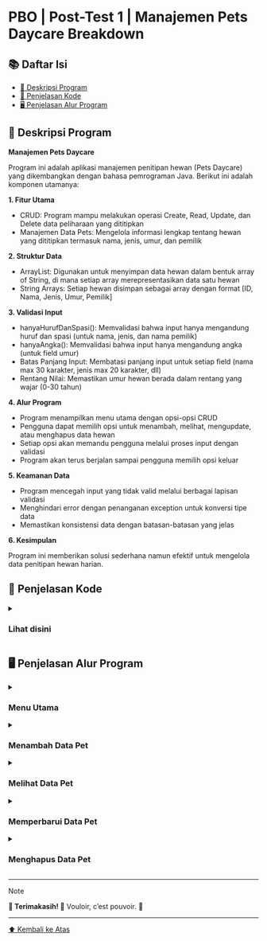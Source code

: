 <a name="top"></a>
    
# PBO | Post-Test 1 | Manajemen Pets Daycare Breakdown

## 📚 Daftar Isi
- [👥 Deskripsi Program](#-deskripsi-program)
- [📖 Penjelasan Kode](#-penjelasan-kode)
- [🖥️ Penjelasan Alur Program](#️-penjelasan-alur-program)

## 👥 Deskripsi Program
**Manajemen Pets Daycare**

Program ini adalah aplikasi manajemen penitipan hewan (Pets Daycare) yang dikembangkan dengan bahasa pemrograman Java. Berikut ini adalah komponen utamanya:

**1. Fitur Utama**

- CRUD: Program mampu melakukan operasi Create, Read, Update, dan Delete data peliharaan yang dititipkan
- Manajemen Data Pets: Mengelola informasi lengkap tentang hewan yang dititipkan termasuk nama, jenis, umur, dan pemilik

**2. Struktur Data**

- ArrayList: Digunakan untuk menyimpan data hewan dalam bentuk array of String, di mana setiap array merepresentasikan data satu hewan
- String Arrays: Setiap hewan disimpan sebagai array dengan format [ID, Nama, Jenis, Umur, Pemilik]

**3. Validasi Input**

- hanyaHurufDanSpasi(): Memvalidasi bahwa input hanya mengandung huruf dan spasi (untuk nama, jenis, dan nama pemilik)
- hanyaAngka(): Memvalidasi bahwa input hanya mengandung angka (untuk field umur)
- Batas Panjang Input: Membatasi panjang input untuk setiap field (nama max 30 karakter, jenis max 20 karakter, dll)
- Rentang Nilai: Memastikan umur hewan berada dalam rentang yang wajar (0-30 tahun)

**4. Alur Program**

- Program menampilkan menu utama dengan opsi-opsi CRUD
- Pengguna dapat memilih opsi untuk menambah, melihat, mengupdate, atau menghapus data hewan
- Setiap opsi akan memandu pengguna melalui proses input dengan validasi
- Program akan terus berjalan sampai pengguna memilih opsi keluar

**5. Keamanan Data**

- Program mencegah input yang tidak valid melalui berbagai lapisan validasi
- Menghindari error dengan penanganan exception untuk konversi tipe data
- Memastikan konsistensi data dengan batasan-batasan yang jelas

**6. Kesimpulan**

Program ini memberikan solusi sederhana namun efektif untuk mengelola data penitipan hewan harian.

## 📖 Penjelasan Kode

<details>
  <summary><h3>Lihat disini</h3></summary>

  
```java
package postTest1;

import java.util.ArrayList;
import java.util.Scanner;
import java.util.regex.Pattern;
import java.util.regex.Matcher;

public class Main {
	// BUAT VALIDASI CUMA HURUF AMA SPASI
	public static boolean hanyaHurufDanSpasi(String input) {
        Pattern pattern = Pattern.compile("^[a-zA-Z\\s]+$");
        Matcher matcher = pattern.matcher(input);
        return matcher.matches();
    }
	// BUAT VALIDASI CUMA ANGKA
	public static boolean hanyaAngka(String input) {
        Pattern pattern = Pattern.compile("^[0-9]+$");
        Matcher matcher = pattern.matcher(input);
        return matcher.matches();
    }
    public static void main(String[] args) {
        ArrayList<String[]> pets = new ArrayList<>();
        Scanner scanner = new Scanner(System.in);
        int pilihan;
        int idOtomatis = 1;
        
        do {
        	String keren = """
        			   _____     _              _       
        			  |  __ \\   | |            (_)      
        			  | |__) |__| |_ ___  _ __  _  __ _ 
        			  |  ___/ _ \\ __/ _ \\| '_ \\| |/ _` |
        			  | |  |  __/ || (_) | |_) | | (_| |
        			  |_|   \\___|\\__\\___/| .__/|_|\\__,_|
        			                     | |            
        			                     |_|            
        			""";
        	// INI MENU UTAMA WOOIIIIIII
        	System.out.print(keren);
        	System.out.println("\n=== Haloooo Admin Aris, Good to see you back! Moga sehat selalu! ===");
            System.out.println("\n+==== Petopia Pets Daycare ====+");
            System.out.println("| [1] Tambah Data Pets         |");
            System.out.println("| [2] Lihat Semua Data Pets    |");
            System.out.println("| [3] Update Data Pets         |");
            System.out.println("| [4] Hapus Data Pets          |");
            System.out.println("| [0] Keluar                   |");
            System.out.println("+==============================+");
            System.out.print("Pilih menu (0-4): ");
            
            pilihan = scanner.nextInt();
            scanner.nextLine();
            
            switch (pilihan) {
                case 1:
                    // INI TAMBAH WOOOOOIIIIIII
                    System.out.println("\n--- Tambah Data Pet ---");
                    String[] newPet = new String[5];
                    newPet[0] = String.valueOf(idOtomatis);
                    System.out.println("ID Pet: " + idOtomatis);
                    // INI BUAT VALIDASI NAMA YG VALID WOIIII
                    boolean inputNamaValid = false;
                    while (!inputNamaValid) {
                        System.out.print("Nama pet: ");
                        String namaInput = scanner.nextLine();
                        
                        if (namaInput.length() > 30) {
                            System.out.println("Error: Nama tidak boleh lebih dari 30 karakter.");
                            continue;
                        }
                        
                        if (hanyaHurufDanSpasi(namaInput)) {
                            newPet[1] = namaInput;
                            inputNamaValid = true;
                        } else {
                            System.out.println("Error: Nama hanya boleh mengandung huruf dan spasi.");
                        }
                    }
                    
                    // INI BUAT VALIDASI JENIS YG VALID WOIIII
                    boolean inputJenisValid = false;
                    while (!inputJenisValid) {
                        System.out.print("Jenis pet: ");
                        String jenisInput = scanner.nextLine();
                        
                        if (jenisInput.length() > 20) {
                            System.out.println("Error: Jenis pet tidak boleh lebih dari 20 karakter.");
                            continue;
                        }
                        
                        if (hanyaHurufDanSpasi(jenisInput)) {
                            newPet[2] = jenisInput;
                            inputJenisValid = true;
                        } else {
                            System.out.println("Error: Jenis pet hanya boleh mengandung huruf dan spasi.");
                        }
                    }
                    
                    // INI BUAT VALIDASI UMUR YG VALID WOIIII
                    boolean inputUmurValid = false;
                    while (!inputUmurValid) {
                        System.out.print("Umur: ");
                        String umurInput = scanner.nextLine();
                        
                        if (umurInput.length() > 2) {
                            System.out.println("Error: Umur tidak boleh lebih dari 2 digit dan harus angka.");
                            continue;
                        }
                        
                        if (hanyaAngka(umurInput)) {
                            try {
                                int umur = Integer.parseInt(umurInput);
                                
                                if (umur < 0 || umur > 30) {
                                    System.out.println("Error: Umur harus antara 0 dan 30 tahun.");
                                    continue;
                                }
                                
                                newPet[3] = umurInput;
                                inputUmurValid = true;
                            } catch (NumberFormatException e) {
                                System.out.println("Error: Format angka tidak valid. Silakan masukkan angka yang benar.");
                            }
                        } else {
                            System.out.println("Error: Umur hanya boleh mengandung angka.");
                        }
                    }
                    
                    // INI BUAT VALIDASI NAMA PEMILIK YG VALID WOIIII
                    boolean inputPemilikValid = false;
                    while (!inputPemilikValid) {
                        System.out.print("Nama Pemilik: ");
                        String pemilikInput = scanner.nextLine();
                        
                        if (pemilikInput.length() > 40) {
                            System.out.println("Error: Nama pemilik tidak boleh lebih dari 40 karakter.");
                            continue;
                        }
                        
                        if (hanyaHurufDanSpasi(pemilikInput)) {
                            newPet[4] = pemilikInput;
                            inputPemilikValid = true;
                        } else {
                            System.out.println("Error: Nama pemilik hanya boleh mengandung huruf dan spasi.");
                        }
                    }
                    
                    pets.add(newPet);
                    System.out.println(newPet[1] + " berhasil ditambahkan dengan ID: " + idOtomatis);
                    idOtomatis++;
                    break;
                    
                case 2:
                	// INI LIAT DAFTAR WOIIIIIII
                    System.out.println("\n--- Daftar Pets di Petopia ---");
                    if (pets.isEmpty()) {
                        System.out.println("Belum ada pets yang dititipkan :(\n");
                    } else {
                        System.out.println("ID | Nama | Jenis | Umur | Pemilik");
                        System.out.println("------------------------------------");
                        for (String[] pet : pets) {
                            System.out.println(
                                pet[0] + " | " +
                                pet[1] + " | " +
                                pet[2] + " | " +
                                pet[3] + " Tahun | " +
                                pet[4]
                            );
                            System.out.println("------------------------------------\n");
                        }
                    }
                    break;
                    
                case 3:
                    // INI UPDATE WOOIIIIII
                    System.out.println("\n--- Update Data Pet ---");
                    System.out.print("Masukkan ID pet yang akan diupdate: ");
                    String updateId = scanner.nextLine();
                    boolean cocok = false;
                    
                    for (String[] pet : pets) {
                        if (pet[0].equals(updateId)) {
                            System.out.println("Data saat ini:");
                            System.out.println("Nama: " + pet[1]);
                            System.out.println("Jenis: " + pet[2]);
                            System.out.println("Umur: " + pet[3]);
                            System.out.println("Pemilik: " + pet[4]);
                            System.out.println("\nMasukkan data pet yang baru:");
                            
                            boolean namaBaruValid = false;
                            while (!namaBaruValid) {
                                System.out.print("Nama Baru: ");
                                String namaBaru = scanner.nextLine();
                                
                                if (namaBaru.length() > 30) {
                                    System.out.println("Error: Nama tidak boleh lebih dari 30 karakter.");
                                    continue;
                                }
                                
                                if (hanyaHurufDanSpasi(namaBaru)) {
                                    pet[1] = namaBaru;
                                    namaBaruValid = true;
                                } else {
                                    System.out.println("Error: Nama hanya boleh mengandung huruf dan spasi.");
                                }
                            }
                            
                            boolean jenisBaruValid = false;
                            while (!jenisBaruValid) {
                                System.out.print("Jenis Baru: ");
                                String jenisBaru = scanner.nextLine();
                                
                                if (jenisBaru.length() > 20) {
                                    System.out.println("Error: Jenis pet tidak boleh lebih dari 20 karakter.");
                                    continue;
                                }
                                
                                if (hanyaHurufDanSpasi(jenisBaru)) {
                                    pet[2] = jenisBaru;
                                    jenisBaruValid = true;
                                } else {
                                    System.out.println("Error: Jenis pet hanya boleh mengandung huruf dan spasi.");
                                }
                            }
                            
                            boolean umurBaruValid = false;
                            while (!umurBaruValid) {
                                System.out.print("Umur: ");
                                String umurBaru = scanner.nextLine();
                                
                                if (umurBaru.length() > 2) {
                                    System.out.println("Error: Umur tidak boleh lebih dari 2 digit dan harus angka.");
                                    continue;
                                }
                                
                                if (hanyaAngka(umurBaru)) {
                                    try {
                                        int umur = Integer.parseInt(umurBaru);
                                        
                                        if (umur < 0 || umur > 30) {
                                            System.out.println("Error: Umur harus antara 0 dan 30 tahun.");
                                            continue;
                                        }
                                        
                                        pet[3] = umurBaru;
                                        umurBaruValid = true;
                                    } catch (NumberFormatException e) {
                                        System.out.println("Error: Format angka tidak valid. Silakan masukkan angka yang benar.");
                                    }
                                } else {
                                    System.out.println("Error: Umur hanya boleh mengandung angka.");
                                }
                            }
                            
                            boolean pemilikBaruValid = false;
                            while (!pemilikBaruValid) {
                                System.out.print("Pemilik Baru: ");
                                String pemilikBaru = scanner.nextLine();
                                
                                if (pemilikBaru.length() > 40) {
                                    System.out.println("Error: Nama pemilik tidak boleh lebih dari 40 karakter.");
                                    continue;
                                }
                                
                                if (hanyaHurufDanSpasi(pemilikBaru)) {
                                    pet[4] = pemilikBaru;
                                    pemilikBaruValid = true;
                                } else {
                                    System.out.println("Error: Nama pemilik hanya boleh mengandung huruf dan spasi.");
                                }
                            }
                            
                            System.out.println("Data pet berhasil diupdate!");
                            cocok = true;
                            break;
                        }
                    }
                    
                    if (!cocok) {
                        System.out.println("Pet dengan ID " + updateId + " tidak ada, min!");
                    }
                    break;
                    
                case 4:
                    // INI DELETE WOOOOOOOOIIII
                    System.out.println("\n--- Hapus Data Pet ---");
                    System.out.print("Masukkan ID pet yang akan dihapus: ");
                    String deleteId = scanner.nextLine();
                    boolean hapus = false;
                    
                    for (int i = 0; i < pets.size(); i++) {
                        if (pets.get(i)[0].equals(deleteId)) {
                            String[] deletedPet = pets.remove(i);
                            System.out.println("Pet dengan ID " + deleteId + " (" + deletedPet[1] + ") berhasil dihapus!");
                            hapus = true;
                            break;
                        }
                    }
                    
                    if (!hapus) {
                        System.out.println("Pet dengan ID " + deleteId + " tidak ada, min!");
                    }
                    break;
                    
                case 0:
                	// INI KELUAR WOIIIIIIIIIII
                    System.out.println("Program selesai. See you soon Mimin!");
                    break;
                    
                default:
                    System.out.println("Pilihan tidak valid, min! Silakan pilih 0-4.");
            }
        } while (pilihan != 0);
        
        scanner.close();
    }
}
```
</details>

## 🖥️ Penjelasan Alur Program
<details>
<summary><h3>Menu Utama</h3></summary>

<div align="center">
  <img src="https://github.com/user-attachments/assets/160529b6-3faa-4619-a260-b163aa4f6c1e" alt="" width="500px">
</div>

<p align="justify">Gambar di atas merupakan tampilan menu utama program ketika pertama dijalankan.</p>

**1. Jika input tidak valid**
<div align="center">
  <img src="https://github.com/user-attachments/assets/f3498574-ac7e-4051-9a81-2c6808623bb8" alt="" width="500px">
</div>

<p align="justify">Jika pengguna menginput di luar daripada opsi (0-4) di menu utama, maka akan ada dialog teks seperti pada gambar di atas. Menu akan diulang, pengguna diminta untuk menginput lagi.</p>

**2. Jika opsi 0(Keluar) dipilih**
<div align="center">
  <img src="https://github.com/user-attachments/assets/17ec4145-6c43-4fd0-a33c-2ef6d7d46657" alt="" width="500px">
</div>

<p align="justify">Program akan berhenti berjalan jika pengguna menginput opsi untuk keluar (0). Menu akan berhenti berulang, program selesai.</p>

</details>

<details>
<summary><h3>Menambah Data Pet</h3></summary>

**1. Validasi input dan jika berupa selain huruf dan spasi**
<div align="center">
  <img src="https://github.com/user-attachments/assets/b80c4e30-3f77-4224-8042-927d36d062fb" alt="" width="500px">
</div>

<p align="justify">Jika pengguna mengisi field input nama pet, jenis, dan nama pemilik dengan angka. Maka, akan muncul dialog teks di atas. Pengguna diminta mengulang inputnya.</p>

**2. Validasi input dan jika lebih dari jumlah karakter yang ditentukan**
<div align="center">
  <img src="https://github.com/user-attachments/assets/0e9d08cc-c6d7-4a1b-90a5-4ec632b2fc40" alt="" width="500px">
</div>

<p align="justify">Jika pengguna mengisi field input nama pet dengan karakter lebih dari 30, jenis lebih dari 20, dan nama pemilik lebih dari 40 karakter. Maka, akan muncul dialog teks di atas. Pengguna diminta mengulang inputnya hingga validasi sukses.</p>

**3. Validasi input dan jika umur lebih dari 2 digit atau berupa selain angka**
<div align="center">
  <img src="https://github.com/user-attachments/assets/3042bf6c-fc79-41ad-b6d0-3c27d1fee06a" alt="" width="500px">
</div>

<p align="justify">Jika pengguna menginput lebih dari 3 digit angka atau memasukkan huruf pada field input umur. Maka, akan muncul dialog teks seperti pada gambar di atas.</p>

**4. Validasi input dan jika umur di luar rentang 0-30 tahun**
<div align="center">
  <img src="https://github.com/user-attachments/assets/dcd1329d-d8ca-4a34-9b85-ef5ca8b74d51" alt="" width="500px">
</div>

<p align="justify">Jika pengguna memasukkan umur pet di bawah 0 atau lebih dari 30 tahun, maka akan diminta input ulang.</p>

**5. Berhasil menambah data**
<div align="center">
  <img src="https://github.com/user-attachments/assets/4805e553-e2fa-4d30-9019-6c85aad5afa3" alt="" width="500px">
</div>

<p align="justify">Pada gambar di atas merupakan tampilan apabila proses penambahan data pet berhasil.</p>

</details>

<details>
<summary><h3>Melihat Data Pet</h3></summary>

**1. Jika data pet pada ArrayList masih kosong**
<div align="center">
  <img src="https://github.com/user-attachments/assets/bf990e63-b24d-4c18-82a5-d06b7f12f08e" alt="" width="500px">
</div>

<p align="justify">Akan muncul teks seperti pada gambar di atas jika ArrayList masih kosong.</p>

**2. Tampilan daftar pet jika memiliki data**
<div align="center">
  <img src="https://github.com/user-attachments/assets/dee21aad-ba92-4776-8112-85424dfece3e" alt="" width="500px">
</div>

</details>

<details>
<summary><h3>Memperbarui Data Pet</h3></summary>

**1. Validasi ID dan jika gagal**
<div align="center">
  <img src="https://github.com/user-attachments/assets/64e5fc8c-6b99-430b-80b2-d836fca3e4ca" alt="" width="500px">
</div>

<p align="justify">Jika pengguna memasukkan id yang tidak ada atau tidak cocok dengan yang ada pada ArrayList. Maka, akan muncul teks seperti pada gambar.</p>

**2. Tampilan pembaruan data pet jika berhasil**
<div align="center">
  <img src="https://github.com/user-attachments/assets/e7fa40c6-8ef8-467d-a361-3efef7c821ca" alt="" width="500px">
</div>

<p align="justify">Perlu diketahui, bahwa logika dan proses validasi input seperti batas karakter, rentang umur, dll. pada bagian update ini kurang lebih sama dengan yang ada pada proses penambahan data pet. Bedanya, hanya di cara penyimpanannya di ArrayList menggunakan variabel khusus untuk bagian update. Pada gambar di atas merupakan tampilan jika pembaruan data pet berhasil.</p>

</details>

<details>

<summary><h3>Menghapus Data Pet</h3></summary>

**1. Validasi ID dan jika gagal**
<div align="center">
  <img src="https://github.com/user-attachments/assets/ae6042d6-9e36-43b4-aec3-7a0077e32df5" alt="" width="500px">
</div>

<p align="justify">Sama seperti di bagian update, pengguna diminta memasukkan ID pet, dan jika proses validasi gagal. Maka akan diminta input ulang.</p>

**2. Jika data pet berhasil dihapus**
<div align="center">
  <img src="https://github.com/user-attachments/assets/2bfe34c2-344e-42b7-bf99-91809a0ea644" alt="" width="500px">
</div>

<p align="justify">Jika proses validasi berhasil (ID cocok dengan data dalam ArrayList). Maka, data berhasil dihapus.</p>

</details>


---
> [!NOTE]
> **🎉 Terimakasih! 🎉**
> Vouloir, c’est pouvoir. 🙏

---
[⬆️ Kembali ke Atas](#top)
